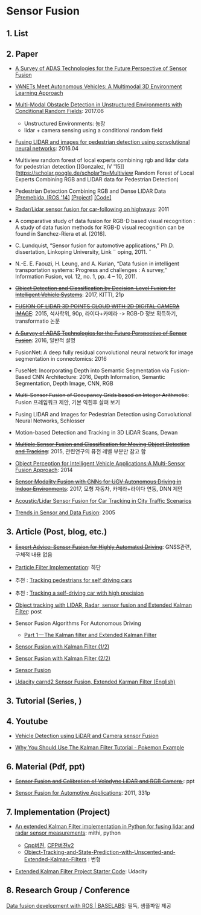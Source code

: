 
# Sensor Fusion 

## 1. List

## 2. Paper

* [A Survey of ADAS Technologies for the Future Perspective of Sensor Fusion](https://link.springer.com/chapter/10.1007/978-3-319-45246-3_13)
* [VANETs Meet Autonomous Vehicles: A Multimodal 3D Environment Learning Approach](https://arxiv.org/abs/1705.08624)

* [Multi-Modal Obstacle Detection in Unstructured Environments with Conditional Random Fields](https://arxiv.org/abs/1706.02908): 2017.06
  * Unstructured Environments: 농장 
  * lidar + camera sensing using a conditional random field
* [Fusing LIDAR and images for pedestrian detection using convolutional neural networks](http://ieeexplore.ieee.org/abstract/document/7487370/): 2016.04
* Multiview random forest of local experts combining rgb and lidar data for pedestrian detection [\[Gonzalez, IV '15\]](https://scholar.google.de/scholar?q=Multiview Random Forest of Local Experts Combining RGB and LIDAR data  for Pedestrian Detection)

* Pedestrian Detection Combining RGB and Dense LIDAR Data [\[Premebida, IROS '14\]](https://people.eecs.berkeley.edu/~carreira/papers/iros2014.pdf) [\[Project\]](http://home.isr.uc.pt/~cpremebida/IROS14/LaserVisionFusion.html) [\[Code\]](http://home.isr.uc.pt/~cpremebida/IROS14/Codes_CP_IROS2014.zip)
* [Radar/Lidar sensor fusion for car-following on highways](http://ieeexplore.ieee.org/abstract/document/6144918/): 2011



- A comparative study of data fusion for RGB-D based visual recognition : A study of data fusion methods for RGB-D visual recognition can be found in Sanchez-Riera et al. [2016].


-  C. Lundquist, “Sensor fusion for automotive applications,” Ph.D. dissertation, Linkoping University, Link ¨ oping, 2011. ¨

-  N.-E. E. Faouzi, H. Leung, and A. Kurian, “Data fusion in intelligent transportation systems: Progress and challenges : A survey,” Information Fusion, vol. 12, no. 1, pp. 4 – 10, 2011.



- ~~[Object Detection and Classification by Decision-Level Fusion for Intelligent Vehicle Systems](https://www.ncbi.nlm.nih.gov/pmc/articles/PMC5298778/)~~: 2017, KITTI, 21p

- ~~[FUSION OF LIDAR 3D POINTS CLOUD WITH 2D DIGITAL CAMERA IMAGE](http://www.secs.oakland.edu/~li4/research/student/JuanLi2015.pdf)~~: 2015, 석사학위, 90p, 라이다+카메라 -> RGB-D 정보 획득하기, transformatio 논문



- ~~[A Survey of ADAS Technologies for the Future Perspective of Sensor Fusion](https://link.springer.com/chapter/10.1007/978-3-319-45246-3_13)~~: 2016, 일반적 설명

- FusionNet: A deep fully residual convolutional neural network for image segmentation in connectomics: 2016

- FuseNet: Incorporating Depth into Semantic Segmentation via Fusion-Based CNN Architecture: 2016, Depth Information, Semantic Segmentation, Depth Image, CNN, RGB





- ~~Multi-Sensor Fusion of Occupancy Grids based on Integer Arithmetic~~: Fusion 프레임워크 제안, 기본 익힌후 살펴 보기 

- Fusing LIDAR and Images for Pedestrian Detection using Convolutional Neural Networks, Schlosser

- Motion-based Detection and Tracking in 3D LiDAR Scans, Dewan


- ~~[Multiple Sensor Fusion and Classification for Moving Object Detection and Tracking](http://ieeexplore.ieee.org/document/7283636/)~~: 2015, 관련연구의 퓨전 레벨 부분만 참고 함

- [Object Perception for Intelligent Vehicle Applications:A Multi-Sensor Fusion Approach](https://hal.inria.fr/hal-01019527/document): 2014

- ~~[Sensor Modality Fusion with CNNs for UGV Autonomous Driving in Indoor Environments](http://cims.nyu.edu/~achoroma/NonFlash/Papers/SMF_CNN.pdf)~~: 2017, 모형 자동차, 카메라+라이다 연동, DNN 제안 

- [Acoustic/Lidar Sensor Fusion for Car Tracking in City Traffic Scenarios](http://www.drgoehring.de/bib/tadjine15fastzero/tadjine15fastzero.pdf)

- [Trends in Sensor and Data Fusion](http://www.ifp.uni-stuttgart.de/publications/phowo05/300roth.pdf): 2005

## 3. Article (Post, blog, etc.)

- ~~[Expert Advice: Sensor Fusion for Highly Automated Driving](http://gpsworld.com/expert-advice-sensor-fusion-for-highly-automated-driving/)~~: GNSS관련, 구체적 내용 없음 

- [Particle Filter Implementation](https://medium.com/@andrew.d.wilkie/self-driving-car-engineer-diary-9-898f075e888c): 하단 

- 추천 : [Tracking pedestrians for self driving cars](https://medium.com/towards-data-science/tracking-pedestrians-for-self-driving-cars-ccf588acd170)
- 추천 : [Tracking a self-driving car with high precision](https://medium.com/@priya.dwivedi/latest)

- [Object tracking with LIDAR, Radar, sensor fusion and Extended Kalman Filter](http://www.coldvision.io/2017/04/15/object-tracking-with-lidar-radar-sensor-fusion-and-extended-kalman-filter/): post

- Sensor Fusion Algorithms For Autonomous Driving
  - [Part 1 — The Kalman filter and Extended Kalman Filter](https://medium.com/@wilburdes/sensor-fusion-algorithms-for-autonomous-driving-part-1-the-kalman-filter-and-extended-kalman-a4eab8a833dd)

- [Sensor Fusion with Kalman Filter (1/2)](https://winfriedauner.de/projects/extended_kalman/)

- [Sensor Fusion with Kalman Filter (2/2)](https://winfriedauner.de/projects/unscented)

- [Sensor Fusion](http://www.towardsautonomy.com/sensor_fusion)

- [Udacity carnd2 Sensor Fusion, Extended Karman Filter (English)](https://hk.saowen.com/a/cfd402f9504a2c6390b7ca1e4e91d271de65281f5f4d405ae06b94484463e6ae)



## 3. Tutorial (Series, )



## 4. Youtube

- [Vehicle Detection using LiDAR and Camera sensor Fusion](https://www.youtube.com/watch?v=V3cN5LrPr4M)

- [Why You Should Use The Kalman Filter Tutorial - Pokemon Example](https://www.youtube.com/watch?v=bm3cwEP2nUo)

## 6. Material (Pdf, ppt)

- ~~[Sensor Fusion and Calibration of Velodyne LiDAR and RGB Camera ](https://www.it4i.cz/wp-content/uploads/2014/11/RP7_Velas.pdf)~~: ppt

- [Sensor Fusion for Automotive Applications](http://users.isy.liu.se/en/rt/lundquist/Publications/Lundquist2011.pdf): 2011, 331p 

## 7. Implementation (Project)

- [An extended Kalman Filter implementation in Python for fusing lidar and radar sensor measurements](https://github.com/mithi/Fusion-EKF-Python): mithi, python
  - [Cpp버젼](https://github.com/mithi/fusion-ekf), [CPP버젼v2](https://github.com/mithi/fusion-ekf/tree/master/A-UPDATED-FUSIONEKF)
  - [Object-Tracking-and-State-Prediction-with-Unscented-and-Extended-Kalman-Filters](https://github.com/srnand/Object-Tracking-and-State-Prediction-with-Unscented-and-Extended-Kalman-Filters) : 변형

- [Extended Kalman Filter Project Starter Code](https://github.com/udacity/CarND-Extended-Kalman-Filter-Project): Udacity





## 8. Research Group / Conference 

[Data fusion development with ROS | BASELABS](https://www.baselabs.de/data-fusion-development-with-ros/): 필독, 샘플파일 제공 








